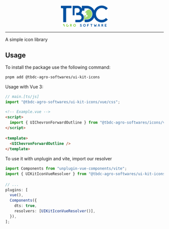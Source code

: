 <p align="center">
  <a href="https://tbdc.com.br/" target="_blank">
    <img width="150" src="docs/assets/logo.svg" alt="Tbdc Logo">
  </a>
</p>

---

A simple icon library

## Usage

To install the package use the following command:

```bash
pnpm add @tbdc-agro-softwares/ui-kit-icons
```

Usage with Vue 3:

```ts
// main.[ts/js]
import "@tbdc-agro-softwares/ui-kit-icons/vue/css";
```

```html
<!-- Example.vue -->
<script>
  import { UIChevronForwardOutline } from "@tbdc-agro-softwares/icons/vue";
</script>

<template>
  <UIChevronForwardOutline />
</template>
```

To use it with unplugin and vite, import our resolver

```ts
import Components from "unplugin-vue-components/vite";
import { UIKitIconVueResolver } from "@tbdc-agro-softwares/ui-kit-icons/resolvers";

// ...
plugins: [
  vue(),
  Components({
    dts: true,
    resolvers: [UIKitIconVueResolver()],
  }),
];
```
